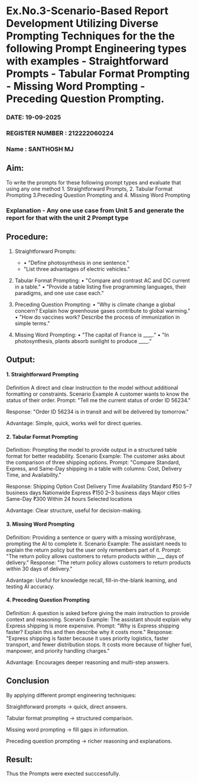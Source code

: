 # Ex.No.3-Scenario-Based Report Development Utilizing Diverse Prompting Techniques for the the following Prompt Engineering types with examples - Straightforward Prompts - Tabular Format Prompting - Missing Word Prompting - Preceding Question Prompting.

### DATE: 19-09-2025                                                                         
### REGISTER NUMBER : 212222060224  
### Name : SANTHOSH MJ

## Aim: 
To write the prompts for these following prompt types and evaluate that using any one method 1. Straightforward Prompts, 2. Tabular Format Prompting 3.Preceding Question Prompting and 4. Missing Word Prompting

### Explanation - Any one use case from Unit 5 and generate the report for that with the unit 2 Prompt type
##  Procedure:
1.	Straightforward Prompts:
    - •	"Define photosynthesis in one sentence."
    - 	"List three advantages of electric vehicles."

 3.	Tabular Format Prompting:
     •	"Compare and contrast AC and DC current in a table."
     •	"Provide a table listing five programming languages, their paradigms, and one use case each."
3. Preceding Question Prompting:
    •	"Why is climate change a global concern? Explain how greenhouse gases contribute to global warming."
    •	"How do vaccines work? Describe the process of immunization in simple terms."
4. Missing Word Prompting:
   •	"The capital of France is ____."
  •	"In photosynthesis, plants absorb sunlight to produce ____."


## Output:

#### 1. Straightforward Prompting
Definition
A direct and clear instruction to the model without additional formatting or constraints.
Scenario Example
A customer wants to know the status of their order.
Prompt:
"Tell me the current status of order ID 56234."

Response:
"Order ID 56234 is in transit and will be delivered by tomorrow."

Advantage: Simple, quick, works well for direct queries.

#### 2. Tabular Format Prompting
Definition:
Prompting the model to provide output in a structured table format for better readability.
Scenario Example:
The customer asks about the comparison of three shipping options.
Prompt:
"Compare Standard, Express, and Same-Day shipping in a table with columns: Cost, Delivery Time, and Availability."

Response:
Shipping Option	Cost	Delivery Time	Availability
Standard	₹50	5–7 business days	Nationwide
Express	₹150	2–3 business days	Major cities
Same-Day	₹300	Within 24 hours	Selected locations

Advantage: Clear structure, useful for decision-making.

#### 3. Missing Word Prompting
Definition:
Providing a sentence or query with a missing word/phrase, prompting the AI to complete it.
Scenario Example:
The assistant needs to explain the return policy but the user only remembers part of it.
Prompt:
"The return policy allows customers to return products within ___ days of delivery."
Response:
"The return policy allows customers to return products within 30 days of delivery."

Advantage: Useful for knowledge recall, fill-in-the-blank learning, and testing AI accuracy.

#### 4. Preceding Question Prompting
Definition:
A question is asked before giving the main instruction to provide context and reasoning.
Scenario Example:
The assistant should explain why Express shipping is more expensive.
Prompt:
"Why is Express shipping faster? Explain this and then describe why it costs more."
Response:
"Express shipping is faster because it uses priority logistics, faster transport, and fewer distribution stops. It costs more because of higher fuel, manpower, and priority handling charges."

Advantage: Encourages deeper reasoning and multi-step answers.

##  Conclusion 

By applying different prompt engineering techniques:

Straightforward prompts → quick, direct answers.

Tabular format prompting → structured comparison.

Missing word prompting → fill gaps in information.

Preceding question prompting → richer reasoning and explanations.


##  Result:
Thus the Prompts were exected succcessfully.

